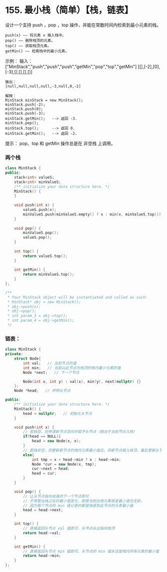 # 155. 最小栈（简单）【栈，链表】

设计一个支持 push ，pop ，top 操作，并能在常数时间内检索到最小元素的栈。

    push(x) —— 将元素 x 推入栈中。
    pop() —— 删除栈顶的元素。
    top() —— 获取栈顶元素。
    getMin() —— 检索栈中的最小元素。

示例：
    输入：
    ["MinStack","push","push","push","getMin","pop","top","getMin"]
    [[],[-2],[0],[-3],[],[],[],[]]

    输出：
    [null,null,null,null,-3,null,0,-2]

    解释：
    MinStack minStack = new MinStack();
    minStack.push(-2);
    minStack.push(0);
    minStack.push(-3);
    minStack.getMin();   --> 返回 -3.
    minStack.pop();
    minStack.top();      --> 返回 0.
    minStack.getMin();   --> 返回 -2.

提示：
    pop、top 和 getMin 操作总是在 非空栈 上调用。

### 两个栈
```c++
class MinStack {
public:
    stack<int> valueS;
    stack<int> minValueS;
    /** initialize your data structure here. */
    MinStack() {
    }
    
    void push(int x) {
        valueS.push(x);
        minValueS.push(minValueS.empty() ? x : min(x, minValueS.top()));
    }
    
    void pop() {
        minValueS.pop();
        valueS.pop();
    }
    
    int top() {
        return valueS.top();
    }
    
    int getMin() {
        return minValueS.top();
    }
};

/**
 * Your MinStack object will be instantiated and called as such:
 * MinStack* obj = new MinStack();
 * obj->push(x);
 * obj->pop();
 * int param_3 = obj->top();
 * int param_4 = obj->getMin();
 */
```

### 链表：
```c++
class MinStack {
private:
    struct Node{
        int val;   // 当前节点的值
        int min;   // 当前以此节点为栈顶的栈内最小元素的值
        Node *next;   // 下一个节点

        Node(int x, int y) : val(x), min(y), next(nullptr) {}
    };
    Node *head;   // 声明头节点

public:
    /** initialize your data structure here. */
    MinStack() {
        head = nullptr;   // 初始化头节点
    }

    void push(int x) {
        // 若栈空，则申请新节点空间并赋予头节点（相当于当前节点入栈）
        if(head == NULL){
            head = new Node(x, x);
        }
        // 若栈非空，则更新新节点的栈内元素最小值后，将新节点插入栈顶，最后更新头节点
        else{
            int tmp = x < head->min ? x : head->min;
            Node *cur = new Node(x, tmp);
            cur->next = head;
            head = cur;
        }
    }

    void pop() {
        // 让头节点指向自身的下一个节点即可
        // 不用管出栈之后的最小值变化，即使当前出栈元素就是最小值也无妨，
        // 因为每个节点的 min 值记录的都是栈底到此节点的元素最小值
        head = head->next;
    }

    int top() {
        // 直接返回头节点 val 值即可，头节点永远指向栈顶
        return head->val;
    }

    int getMin() {
        // 直接返回头节点 min 值即可，头节点的 min 值永远是栈内所有元素的最小值
        return head->min;
    }
};
```